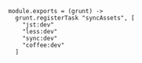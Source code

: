     module.exports = (grunt) ->
      grunt.registerTask "syncAssets", [
        "jst:dev"
        "less:dev"
        "sync:dev"
        "coffee:dev"
      ]
